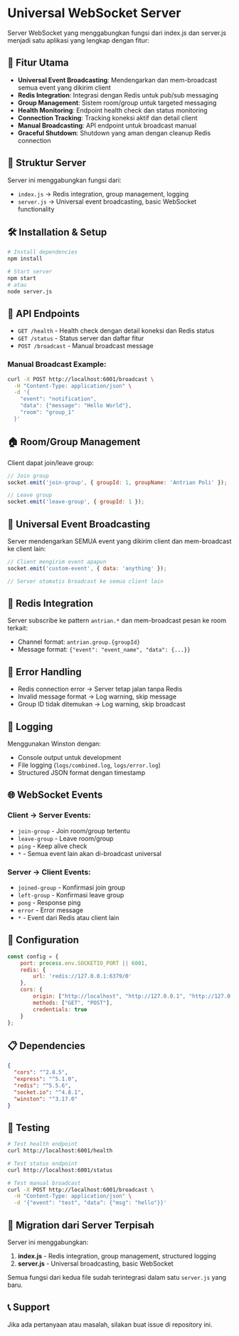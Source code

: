 # Universal WebSocket Server

Server WebSocket yang menggabungkan fungsi dari index.js dan server.js menjadi satu aplikasi yang lengkap dengan fitur:

## 🚀 Fitur Utama

- **Universal Event Broadcasting**: Mendengarkan dan mem-broadcast semua event yang dikirim client
- **Redis Integration**: Integrasi dengan Redis untuk pub/sub messaging  
- **Group Management**: Sistem room/group untuk targeted messaging
- **Health Monitoring**: Endpoint health check dan status monitoring
- **Connection Tracking**: Tracking koneksi aktif dan detail client
- **Manual Broadcasting**: API endpoint untuk broadcast manual
- **Graceful Shutdown**: Shutdown yang aman dengan cleanup Redis connection

## 📁 Struktur Server

Server ini menggabungkan fungsi dari:
- `index.js` → Redis integration, group management, logging
- `server.js` → Universal event broadcasting, basic WebSocket functionality

## 🛠️ Installation & Setup

```bash
# Install dependencies
npm install

# Start server
npm start
# atau
node server.js
```

## 📡 API Endpoints

- `GET /health` - Health check dengan detail koneksi dan Redis status
- `GET /status` - Status server dan daftar fitur
- `POST /broadcast` - Manual broadcast message

### Manual Broadcast Example:
```bash
curl -X POST http://localhost:6001/broadcast \
  -H "Content-Type: application/json" \
  -d '{
    "event": "notification",
    "data": {"message": "Hello World"},
    "room": "group_1"
  }'
```

## 🏠 Room/Group Management

Client dapat join/leave group:
```javascript
// Join group
socket.emit('join-group', { groupId: 1, groupName: 'Antrian Poli' });

// Leave group  
socket.emit('leave-group', { groupId: 1 });
```

## 📨 Universal Event Broadcasting

Server mendengarkan SEMUA event yang dikirim client dan mem-broadcast ke client lain:
```javascript
// Client mengirim event apapun
socket.emit('custom-event', { data: 'anything' });

// Server otomatis broadcast ke semua client lain
```

## 🔴 Redis Integration

Server subscribe ke pattern `antrian.*` dan mem-broadcast pesan ke room terkait:
- Channel format: `antrian.group.{groupId}`
- Message format: `{"event": "event_name", "data": {...}}`

## 🚨 Error Handling

- Redis connection error → Server tetap jalan tanpa Redis
- Invalid message format → Log warning, skip message
- Group ID tidak ditemukan → Log warning, skip broadcast

## 📝 Logging

Menggunakan Winston dengan:
- Console output untuk development
- File logging (`logs/combined.log`, `logs/error.log`)
- Structured JSON format dengan timestamp

## 🌐 WebSocket Events

### Client → Server Events:
- `join-group` - Join room/group tertentu
- `leave-group` - Leave room/group
- `ping` - Keep alive check
- `*` - Semua event lain akan di-broadcast universal

### Server → Client Events:
- `joined-group` - Konfirmasi join group
- `left-group` - Konfirmasi leave group  
- `pong` - Response ping
- `error` - Error message
- `*` - Event dari Redis atau client lain

## 🔧 Configuration

```javascript
const config = {
    port: process.env.SOCKETIO_PORT || 6001,
    redis: {
        url: 'redis://127.0.0.1:6379/0'
    },
    cors: {
        origin: ["http://localhost", "http://127.0.0.1", "http://127.0.0.1:8000", "http://localhost:8000", "http://simrs.test", "*"],
        methods: ["GET", "POST"],
        credentials: true
    }
};
```

## 📋 Dependencies

```json
{
  "cors": "^2.8.5",
  "express": "^5.1.0", 
  "redis": "^5.5.6",
  "socket.io": "^4.8.1",
  "winston": "^3.17.0"
}
```

## 🧪 Testing

```bash
# Test health endpoint
curl http://localhost:6001/health

# Test status endpoint  
curl http://localhost:6001/status

# Test manual broadcast
curl -X POST http://localhost:6001/broadcast \
  -H "Content-Type: application/json" \
  -d '{"event": "test", "data": {"msg": "hello"}}'
```

## 🔄 Migration dari Server Terpisah

Server ini menggabungkan:
1. **index.js** - Redis integration, group management, structured logging
2. **server.js** - Universal broadcasting, basic WebSocket

Semua fungsi dari kedua file sudah terintegrasi dalam satu `server.js` yang baru.

## 📞 Support

Jika ada pertanyaan atau masalah, silakan buat issue di repository ini. 
